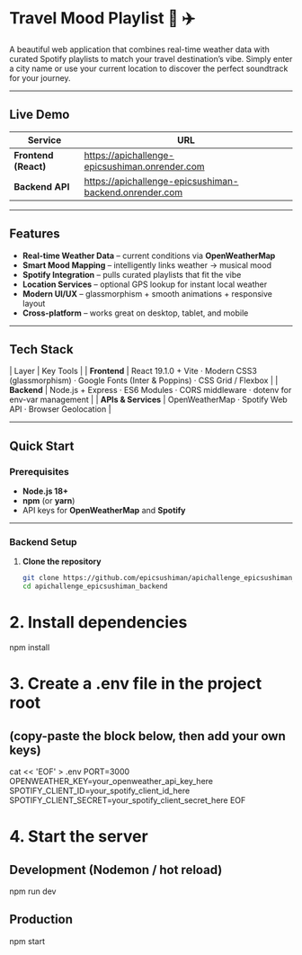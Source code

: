 # Travel Mood Playlist 🎵 ✈️

A beautiful web application that combines real-time weather data with curated Spotify playlists to match your travel destination’s vibe. Simply enter a city name or use your current location to discover the perfect soundtrack for your journey.

---

## Live Demo

| Service | URL |
|---------|-----|
| **Frontend (React)** | <https://apichallenge-epicsushiman.onrender.com> |
| **Backend API** | <https://apichallenge-epicsushiman-backend.onrender.com> |

---

## Features

- **Real-time Weather Data** – current conditions via **OpenWeatherMap**
- **Smart Mood Mapping** – intelligently links weather → musical mood
- **Spotify Integration** – pulls curated playlists that fit the vibe
- **Location Services** – optional GPS lookup for instant local weather
- **Modern UI/UX** – glassmorphism + smooth animations + responsive layout
- **Cross-platform** – works great on desktop, tablet, and mobile

---

## Tech Stack

| Layer | Key Tools |
| **Frontend** | React 19.1.0 + Vite · Modern CSS3 (glassmorphism) · Google Fonts (Inter & Poppins) · CSS Grid / Flexbox |
| **Backend** | Node.js + Express · ES6 Modules · CORS middleware · dotenv for env-var management |
| **APIs & Services** | OpenWeatherMap · Spotify Web API · Browser Geolocation |

---

## Quick Start

### Prerequisites

- **Node.js 18+**
- **npm** (or **yarn**)
- API keys for **OpenWeatherMap** and **Spotify**

---

### Backend Setup

1. **Clone the repository**

   ```bash
   git clone https://github.com/epicsushiman/apichallenge_epicsushiman_backend.git
   cd apichallenge_epicsushiman_backend
# 2. Install dependencies
npm install


# 3. Create a .env file in the project root
## (copy-paste the block below, then add your own keys)
cat << 'EOF' > .env
PORT=3000
OPENWEATHER_KEY=your_openweather_api_key_here
SPOTIFY_CLIENT_ID=your_spotify_client_id_here
SPOTIFY_CLIENT_SECRET=your_spotify_client_secret_here
EOF


# 4. Start the server
## Development (Nodemon / hot reload)
npm run dev

## Production
npm start

